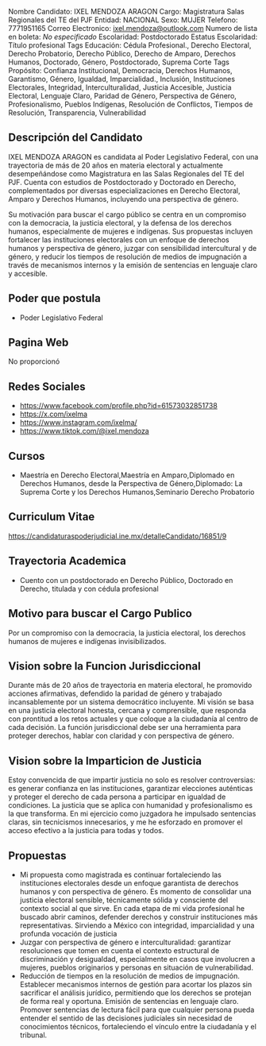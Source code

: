 Nombre Candidato: IXEL MENDOZA ARAGON
Cargo: Magistratura Salas Regionales del TE del PJF
Entidad: NACIONAL
Sexo: MUJER
Telefono: 7771951165
Correo Electronico: ixel.mendoza@outlook.com
Numero de lista en boleta: *No especificado*
Escolaridad: Postdoctorado
Estatus Escolaridad: Título profesional
Tags Educación: Cédula Profesional., Derecho Electoral, Derecho Probatorio, Derecho Público, Derecho de Amparo, Derechos Humanos, Doctorado, Género, Postdoctorado, Suprema Corte
Tags Propósito: Confianza Institucional, Democracia, Derechos Humanos, Garantismo, Género, Igualdad, Imparcialidad., Inclusión, Instituciones Electorales, Integridad, Interculturalidad, Justicia Accesible, Justicia Electoral, Lenguaje Claro, Paridad de Género, Perspectiva de Género, Profesionalismo, Pueblos Indígenas, Resolución de Conflictos, Tiempos de Resolución, Transparencia, Vulnerabilidad


## Descripción del Candidato 

IXEL MENDOZA ARAGON es candidata al Poder Legislativo Federal, con una trayectoria de más de 20 años en materia electoral y actualmente desempeñándose como Magistratura en las Salas Regionales del TE del PJF. Cuenta con estudios de Postdoctorado y Doctorado en Derecho, complementados por diversas especializaciones en Derecho Electoral, Amparo y Derechos Humanos, incluyendo una perspectiva de género.

Su motivación para buscar el cargo público se centra en un compromiso con la democracia, la justicia electoral, y la defensa de los derechos humanos, especialmente de mujeres e indígenas. Sus propuestas incluyen fortalecer las instituciones electorales con un enfoque de derechos humanos y perspectiva de género, juzgar con sensibilidad intercultural y de género, y reducir los tiempos de resolución de medios de impugnación a través de mecanismos internos y la emisión de sentencias en lenguaje claro y accesible.


## Poder que postula

- Poder Legislativo Federal


## Pagina Web

No proporcionó


## Redes Sociales

- https://www.facebook.com/profile.php?id=61573032851738
- https://x.com/ixelma
- https://www.instagram.com/ixelma/
- https://www.tiktok.com/@ixel.mendoza


## Cursos

- Maestría en Derecho Electoral,Maestría en Amparo,Diplomado en Derechos Humanos, desde la Perspectiva de Género,Diplomado: La Suprema Corte y los Derechos Humanos,Seminario  Derecho Probatorio


## Curriculum Vitae

https://candidaturaspoderjudicial.ine.mx/detalleCandidato/16851/9


## Trayectoria Academica

- Cuento con un postdoctorado en Derecho Público, Doctorado en Derecho, titulada y con cédula profesional


## Motivo para buscar el Cargo Publico

Por un compromiso con la democracia, la justicia electoral, los derechos humanos de mujeres e indígenas invisibilizados.


## Vision sobre la Funcion Jurisdiccional

Durante más de 20 años de trayectoria en materia electoral, he promovido acciones afirmativas, defendido la paridad de género y trabajado incansablemente por un sistema democrático incluyente. Mi visión se basa en una justicia electoral honesta, cercana y comprensible, que responda con prontitud a los retos actuales y que coloque a la ciudadanía al centro de cada decisión. La función jurisdiccional debe ser una herramienta para proteger derechos, hablar con claridad y con perspectiva de género.


## Vision sobre la Imparticion de Justicia

Estoy convencida de que impartir justicia no solo es resolver controversias: es generar confianza en las instituciones, garantizar elecciones auténticas y proteger el derecho de cada persona a participar en igualdad de condiciones. La justicia que se aplica con humanidad y profesionalismo es la que transforma. En mi ejercicio como juzgadora he impulsado sentencias claras, sin tecnicismos innecesarios, y me he esforzado en promover el acceso efectivo a la justicia para todas y todos.


## Propuestas

- Mi propuesta como magistrada es continuar fortaleciendo las instituciones electorales desde un enfoque garantista de derechos humanos y con perspectiva de género. Es momento de consolidar una justicia electoral sensible, técnicamente sólida y consciente del contexto social al que sirve. En cada etapa de mi vida profesional he buscado abrir caminos, defender derechos y construir instituciones más representativas. Sirviendo a México con integridad, imparcialidad y una profunda vocación de justicia
- Juzgar con perspectiva de género e interculturalidad: garantizar resoluciones que tomen en cuenta el contexto estructural de discriminación y desigualdad, especialmente en casos que involucren a mujeres, pueblos originarios y personas en situación de vulnerabilidad.
- Reducción de tiempos en la resolución de medios de impugnación. Establecer mecanismos internos de gestión para acortar los plazos sin sacrificar el análisis jurídico, permitiendo que los derechos se protejan de forma real y oportuna. Emisión de sentencias en lenguaje claro. Promover sentencias de lectura fácil para que cualquier persona pueda entender el sentido de las decisiones judiciales sin necesidad de conocimientos técnicos, fortaleciendo el vínculo entre la ciudadanía y el tribunal.

